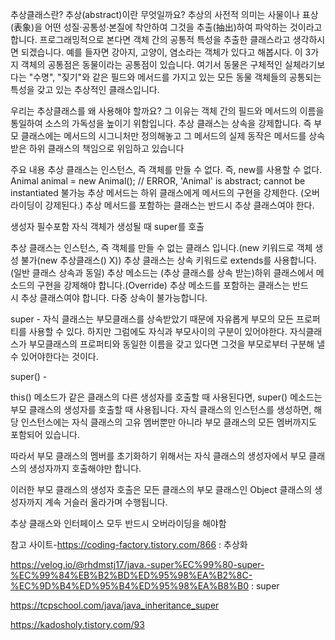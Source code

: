 추상클래스란?
추상(abstract)이란 무엇일까요? 추상의 사전적 의미는 사물이나 표상(表象)을 어떤 성질·공통성·본질에 착안하여 그것을 추출(抽出)하여 파악하는 것이라고 합니다. 프로그래밍적으로 본다면 객체 간의 공통적 특성을 추출한 클래스라고 생각하시면 되겠습니다. 예를 들자면 강아지, 고양이, 염소라는 객체가 있다고 해봅시다. 이 3가지 객체의 공통점은 동물이라는 공통점이 있습니다. 여기서 동물은 구체적인 실체라기보다는 "수명", "짖기"와 같은 필드와 메서드를 가지고 있는 모든 동물 객체들의 공통되는 특성을 갖고 있는 추상적인 클래스입니다. 


우리는 추상클래스를 왜 사용해야 할까요? 그 이유는 객체 간의 필드와 메서드의 이름을 통일하여 소스의 가독성을 높이기 위함입니다. 추상 클래스는 상속을 강제합니다. 즉 부모 클래스에는 메서드의 시그니처만 정의해놓고 그 메서드의 실제 동작은 메서드를 상속받은 하위 클래스의 책임으로 위임하고 있습니다

주요 내용
추상 클래스는 인스턴스, 즉 객체를 만들 수 없다. 즉, new를 사용할 수 없다.
Animal animal = new Animal(); // ERROR, 'Animal' is abstract; cannot be instantiated 불가능
추상 메서드는 하위 클래스에게 메서드의 구현을 강제한다. (오버 라이딩이 강제된다.)
추상 메서드를 포함하는 클래스는 반드시 추상 클래스여야 한다.

생성자 필수포함
자식 객체가 생성될 때 super를 호출

추상 클래스는 인스턴스, 즉 객체를 만들 수 없는 클래스 입니다.(new 키워드로 객체 생성 불가(new 추상클래스() X))
추상 클래스는 상속 키워드로 extends를 사용합니다.(일반 클래스 상속과 동일)
추상 메소드는 (추상 클래스를 상속 받는)하위 클래스에서 메소드의 구현을 강제해야 합니다.(Override)
추상 메소드를 포함하는 클래스는 반드시 추상 클래스여야 합니다.
다중 상속이 불가능합니다.




super - 
자식 클래스는 부모클래스를 상속받았기 때문에 자유롭게 부모의 모든 프로퍼티를 사용할 수 있다. 하지만 그럼에도 자식과 부모사이의 구분이 있어야한다. 자식클래스가 부모클래스의 프로퍼티와 동일한 이름을 갖고 있다면 그것을 부모로부터 구분해 낼 수 있어야한다는 것이다.

super() -

this() 메소드가 같은 클래스의 다른 생성자를 호출할 때 사용된다면, super() 메소드는 부모 클래스의 생성자를 호출할 때 사용됩니다.
자식 클래스의 인스턴스를 생성하면, 해당 인스턴스에는 자식 클래스의 고유 멤버뿐만 아니라 부모 클래스의 모든 멤버까지도 포함되어 있습니다.

따라서 부모 클래스의 멤버를 초기화하기 위해서는 자식 클래스의 생성자에서 부모 클래스의 생성자까지 호출해야만 합니다.

이러한 부모 클래스의 생성자 호출은 모든 클래스의 부모 클래스인 Object 클래스의 생성자까지 계속 거슬러 올라가며 수행됩니다.

추상 클래스와 인터페이스 모두 반드시 오버라이딩을 해야함




참고 사이트-https://coding-factory.tistory.com/866 : 추상화


https://velog.io/@rhdmstj17/java.-super%EC%99%80-super-%EC%99%84%EB%B2%BD%ED%95%98%EA%B2%8C-%EC%9D%B4%ED%95%B4%ED%95%98%EA%B8%B0   : super

https://tcpschool.com/java/java_inheritance_super

https://kadosholy.tistory.com/93







